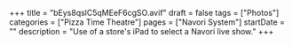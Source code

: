 +++
title = "bEys8qslC5qMEeF6cgSO.avif"
draft = false
tags = ["Photos"]
categories = ["Pizza Time Theatre"]
pages = ["Navori System"]
startDate = ""
description = "Use of a store's iPad to select a Navori live show."
+++
